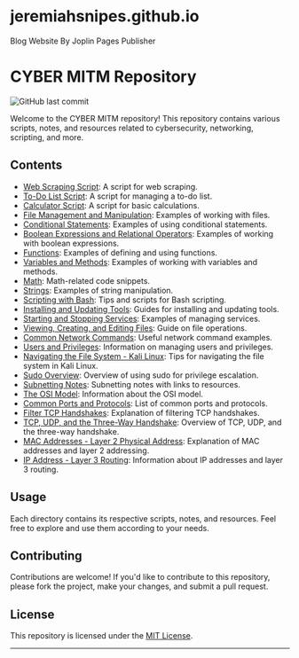 # jeremiahsnipes.github.io
Blog Website By Joplin Pages Publisher
# CYBER MITM Repository

![GitHub last commit](https://img.shields.io/github/last-commit/your-username/your-repo-name)

Welcome to the CYBER MITM repository! This repository contains various scripts, notes, and resources related to cybersecurity, networking, scripting, and more.

## Contents

- [Web Scraping Script](https://jeremiahsnipes.github.io/article/web-scraping-script): A script for web scraping.
- [To-Do List Script](./todo_list_script/): A script for managing a to-do list.
- [Calculator Script](./calculator_script/): A script for basic calculations.
- [File Management and Manipulation](./file_management/): Examples of working with files.
- [Conditional Statements](./conditional_statements/): Examples of using conditional statements.
- [Boolean Expressions and Relational Operators](./boolean_expressions/): Examples of working with boolean expressions.
- [Functions](./functions/): Examples of defining and using functions.
- [Variables and Methods](./variables_methods/): Examples of working with variables and methods.
- [Math](./math/): Math-related code snippets.
- [Strings](./strings/): Examples of string manipulation.
- [Scripting with Bash](./bash_scripting/): Tips and scripts for Bash scripting.
- [Installing and Updating Tools](./installing_tools/): Guides for installing and updating tools.
- [Starting and Stopping Services](./services/): Examples of managing services.
- [Viewing, Creating, and Editing Files](./file_operations/): Guide on file operations.
- [Common Network Commands](./network_commands/): Useful network command examples.
- [Users and Privileges](./users_privileges/): Information on managing users and privileges.
- [Navigating the File System - Kali Linux](./file_system_navigation/): Tips for navigating the file system in Kali Linux.
- [Sudo Overview](./sudo_overview/): Overview of using sudo for privilege escalation.
- [Subnetting Notes](./subnetting_notes/): Subnetting notes with links to resources.
- [The OSI Model](./osi_model/): Information about the OSI model.
- [Common Ports and Protocols](./ports_protocols/): List of common ports and protocols.
- [Filter TCP Handshakes](./tcp_handshakes/): Explanation of filtering TCP handshakes.
- [TCP, UDP, and the Three-Way Handshake](./tcp_udp_handshake/): Overview of TCP, UDP, and the three-way handshake.
- [MAC Addresses - Layer 2 Physical Address](./mac_addresses/): Explanation of MAC addresses and layer 2 addressing.
- [IP Address - Layer 3 Routing](./ip_address_routing/): Information about IP addresses and layer 3 routing.

## Usage

Each directory contains its respective scripts, notes, and resources. Feel free to explore and use them according to your needs.

## Contributing

Contributions are welcome! If you'd like to contribute to this repository, please fork the project, make your changes, and submit a pull request.

## License

This repository is licensed under the [MIT License](./LICENSE).

---



